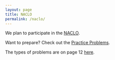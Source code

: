 ```yaml
---
layout: page
title: NACLO
permalink: /naclo/
---
```


We plan to participate in the [NACLO](http://nacloweb.org/).

Want to prepare? Check out the [Practice Problems](http://nacloweb.org/practice.php).

The types of problems are on page 12 [here](http://nacloweb.org/naclo2016studenthandbook.pdf).
